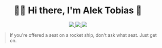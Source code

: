 

<h1 align="center">👋🏻 Hi there, I'm Alek Tobias 🚀</h1>
<p align="center">
<a href="https://github.com/alektobias" alt="Github">
  <img src="https://img.shields.io/badge/-Github-000?style=flat&logo=Github&logoColor=white" />
</a>
<a href="https://www.linkedin.com/in/alek-tobias-barreira-lima-754395157/" alt="LinkedIn">
  <img src="https://img.shields.io/badge/-LinkedIn-blue?style=flat&logo=Linkedin&logoColor=white" />
</a>
<a href="mailto:alektobias@gmail.com" alt="Gmail">
  <img src="https://img.shields.io/badge/-Gmail-c14438?style=flat&logo=Gmail&logoColor=white" />
</a>

<!-- [![Discord](https://img.shields.io/badge/-Discord-000000?style=flat&logo=Discord&link=https://github.com/alektobias/)](https://github.com/alektobias/) -->
</p>

> If you're offered a seat on a rocket ship, don't ask what seat. Just get on.

&nbsp;

